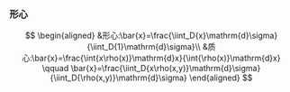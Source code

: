 ### 形心

$$
\begin{aligned}
&形心:\bar{x}=\frac{\iint_D{x}\mathrm{d}\sigma}{\iint_D{1}\mathrm{d}\sigma}\\
&质心:\bar{x}=\frac{\int{x\rho(x)}\mathrm{d}x}{\int{\rho(x)}\mathrm{d}x} \qquad \bar{x}=\frac{\iint_D{x\rho(x,y)}\mathrm{d}\sigma}{\iint_D{\rho(x,y)}\mathrm{d}\sigma}
\end{aligned}
$$

